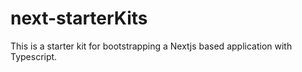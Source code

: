 # next-starterKits
This is a starter kit for bootstrapping a Nextjs based application with Typescript.
